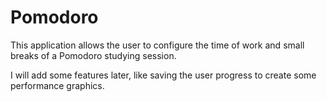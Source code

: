# Pomodoro

This application allows the user to configure the time of work and small breaks of a Pomodoro studying session.

I will add some features later, like saving the user progress to create some performance graphics.
